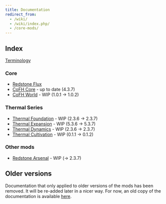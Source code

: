 ```yaml
---
title: Documentation
redirect_from:
  - /wiki/
  - /wiki/index.php/
  - /core-mods/
---
```


Index
-----

[Terminology](/docs/terminology/)

### Core
* [Redstone Flux](/docs/redstone-flux/)
* [CoFH Core](/docs/cofh-core/) - <span class="uk-text-small uk-text-success">up to date (4.3.7)</span>
* [CoFH World](/docs/cofh-world/) - <span class="uk-text-small uk-text-warning">WIP (1.0.1 → 1.0.2)</span>

### Thermal Series
* [Thermal Foundation](/docs/thermal-foundation/) - <span class="uk-text-small uk-text-warning">WIP (2.3.6 → 2.3.7)</span>
* [Thermal Expansion](/docs/thermal-expansion/) - <span class="uk-text-small uk-text-warning">WIP (5.3.6 → 5.3.7)</span>
* [Thermal Dynamics](/docs/thermal-dynamics/) - <span class="uk-text-small uk-text-warning">WIP (2.3.6 → 2.3.7)</span>
* [Thermal Cultivation](/docs/thermal-cultivation/) - <span class="uk-text-small uk-text-warning">WIP (0.1.1 → 0.1.2)</span>

### Other mods
* [Redstone Arsenal](/docs/redstone-arsenal/) - <span class="uk-text-small uk-text-warning">WIP (→ 2.3.7)</span>


Older versions
--------------

Documentation that only applied to older versions of the mods has been removed.
It will be re-added later in a nicer way. For now, an old copy of the
documentation is available [here](https://oldcofh.github.io/docs/).
